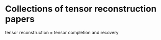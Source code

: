 # Collections of tensor reconstruction papers
tensor reconstruction = tensor completion and recovery
